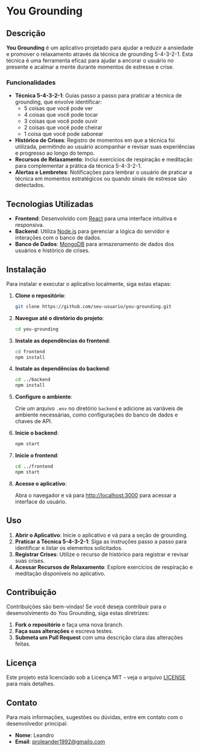 # You Grounding

## Descrição

**You Grounding** é um aplicativo projetado para ajudar a reduzir a ansiedade e promover o relaxamento através da técnica de grounding 5-4-3-2-1. Esta técnica é uma ferramenta eficaz para ajudar a ancorar o usuário no presente e acalmar a mente durante momentos de estresse e crise.

### Funcionalidades

- **Técnica 5-4-3-2-1**: Guias passo a passo para praticar a técnica de grounding, que envolve identificar:
  - 5 coisas que você pode ver
  - 4 coisas que você pode tocar
  - 3 coisas que você pode ouvir
  - 2 coisas que você pode cheirar
  - 1 coisa que você pode saborear
- **Histórico de Crises**: Registro de momentos em que a técnica foi utilizada, permitindo ao usuário acompanhar e revisar suas experiências e progresso ao longo do tempo.
- **Recursos de Relaxamento**: Inclui exercícios de respiração e meditação para complementar a prática da técnica 5-4-3-2-1.
- **Alertas e Lembretes**: Notificações para lembrar o usuário de praticar a técnica em momentos estratégicos ou quando sinais de estresse são detectados.

## Tecnologias Utilizadas

- **Frontend**: Desenvolvido com [React](https://reactjs.org/) para uma interface intuitiva e responsiva.
- **Backend**: Utiliza [Node.js](https://nodejs.org/) para gerenciar a lógica do servidor e interações com o banco de dados.
- **Banco de Dados**: [MongoDB](https://www.mongodb.com/) para armazenamento de dados dos usuários e histórico de crises.

## Instalação

Para instalar e executar o aplicativo localmente, siga estas etapas:

1. **Clone o repositório**:

    ```bash
    git clone https://github.com/seu-usuario/you-grounding.git
    ```

2. **Navegue até o diretório do projeto**:

    ```bash
    cd you-grounding
    ```

3. **Instale as dependências do frontend**:

    ```bash
    cd frontend
    npm install
    ```

4. **Instale as dependências do backend**:

    ```bash
    cd ../backend
    npm install
    ```

5. **Configure o ambiente**:

    Crie um arquivo `.env` no diretório `backend` e adicione as variáveis de ambiente necessárias, como configurações do banco de dados e chaves de API.

6. **Inicie o backend**:

    ```bash
    npm start
    ```

7. **Inicie o frontend**:

    ```bash
    cd ../frontend
    npm start
    ```

8. **Acesse o aplicativo**:

    Abra o navegador e vá para [http://localhost:3000](http://localhost:3000) para acessar a interface do usuário.

## Uso

1. **Abrir o Aplicativo**: Inicie o aplicativo e vá para a seção de grounding.
2. **Praticar a Técnica 5-4-3-2-1**: Siga as instruções passo a passo para identificar e listar os elementos solicitados.
3. **Registrar Crises**: Utilize o recurso de histórico para registrar e revisar suas crises.
4. **Acessar Recursos de Relaxamento**: Explore exercícios de respiração e meditação disponíveis no aplicativo.

## Contribuição

Contribuições são bem-vindas! Se você deseja contribuir para o desenvolvimento do You Grounding, siga estas diretrizes:

1. **Fork o repositório** e faça uma nova branch.
2. **Faça suas alterações** e escreva testes.
3. **Submeta um Pull Request** com uma descrição clara das alterações feitas.

## Licença

Este projeto está licenciado sob a Licença MIT - veja o arquivo [LICENSE](LICENSE) para mais detalhes.

## Contato

Para mais informações, sugestões ou dúvidas, entre em contato com o desenvolvedor principal:

- **Nome**: Leandro
- **Email**: proleander1992@gmailo.com

